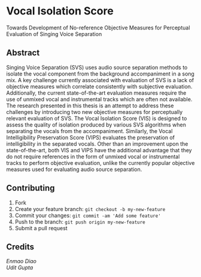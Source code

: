 # Vocal Isolation Score

Towards Development of No-reference Objective Measures for Perceptual Evaluation of Singing Voice Separation
 
## Abstract

Singing Voice Separation (SVS) uses audio source separation methods to isolate the vocal component from the background accompaniment in a song mix. A key challenge currently associated with evaluation of SVS is a lack of objective measures which correlate consistently with subjective evaluation. Additionally, the current state-of-the-art evaluation measures require the use of unmixed vocal and instrumental tracks which are often not available. The research presented in this thesis is an attempt to address these challenges by introducing two new objective measures for perceptually relevant evaluation of SVS.
The Vocal Isolation Score (VIS) is designed to assess the quality of isolation produced by various SVS algorithms when separating the vocals from the accompaniment. Similarly, the Vocal Intelligibility Preservation Score (VIPS) evaluates the preservation of intelligibility in the separated vocals. Other than an improvement upon the state-of-the-art, both VIS and VIPS have the additional advantage that they do not require references in the form of unmixed vocal or instrumental tracks to perform objective evaluation, unlike the currently popular objective measures used for evaluating audio source separation.

## Contributing

1. Fork
2. Create your feature branch: `git checkout -b my-new-feature`
3. Commit your changes: `git commit -am 'Add some feature'`
4. Push to the branch: `git push origin my-new-feature`
5. Submit a pull request



## Credits

*Enmao Diao  
Udit Gupta*

